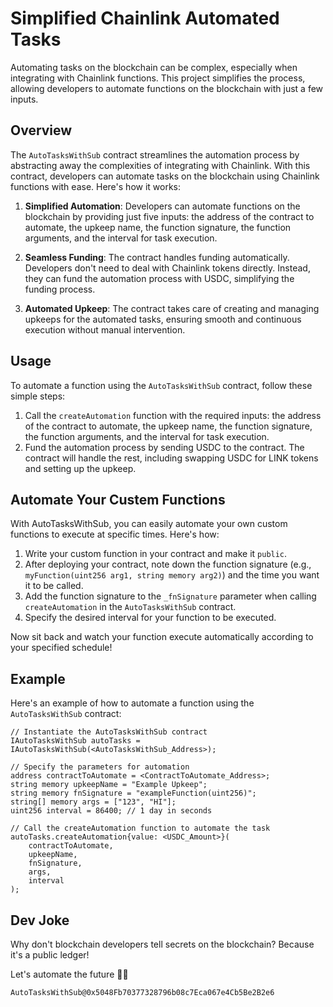 # Simplified Chainlink Automated Tasks

Automating tasks on the blockchain can be complex, especially when integrating with Chainlink functions. This project simplifies the process, allowing developers to automate functions on the blockchain with just a few inputs.

## Overview

The `AutoTasksWithSub` contract streamlines the automation process by abstracting away the complexities of integrating with Chainlink. With this contract, developers can automate tasks on the blockchain using Chainlink functions with ease. Here's how it works:

1. **Simplified Automation**: Developers can automate functions on the blockchain by providing just five inputs: the address of the contract to automate, the upkeep name, the function signature, the function arguments, and the interval for task execution.

2. **Seamless Funding**: The contract handles funding automatically. Developers don't need to deal with Chainlink tokens directly. Instead, they can fund the automation process with USDC, simplifying the funding process.

3. **Automated Upkeep**: The contract takes care of creating and managing upkeeps for the automated tasks, ensuring smooth and continuous execution without manual intervention.

## Usage

To automate a function using the `AutoTasksWithSub` contract, follow these simple steps:

1. Call the `createAutomation` function with the required inputs: the address of the contract to automate, the upkeep name, the function signature, the function arguments, and the interval for task execution.
2. Fund the automation process by sending USDC to the contract. The contract will handle the rest, including swapping USDC for LINK tokens and setting up the upkeep.

## Automate Your Custem Functions

With AutoTasksWithSub, you can easily automate your own custom functions to execute at specific times. Here's how:

1. Write your custom function in your contract and make it `public`.
2. After deploying your contract, note down the function signature (e.g., `myFunction(uint256 arg1, string memory arg2)`) and the time you want it to be called.
3. Add the function signature to the `_fnSignature` parameter when calling `createAutomation` in the `AutoTasksWithSub` contract.
4. Specify the desired interval for your function to be executed.

Now sit back and watch your function execute automatically according to your specified schedule!


## Example

Here's an example of how to automate a function using the `AutoTasksWithSub` contract:

```solidity
// Instantiate the AutoTasksWithSub contract
IAutoTasksWithSub autoTasks = IAutoTasksWithSub(<AutoTasksWithSub_Address>);

// Specify the parameters for automation
address contractToAutomate = <ContractToAutomate_Address>;
string memory upkeepName = "Example Upkeep";
string memory fnSignature = "exampleFunction(uint256)";
string[] memory args = ["123", "HI"];
uint256 interval = 86400; // 1 day in seconds

// Call the createAutomation function to automate the task 
autoTasks.createAutomation{value: <USDC_Amount>}(
    contractToAutomate, 
    upkeepName, 
    fnSignature, 
    args, 
    interval
);
```

## Dev Joke
Why don't blockchain developers tell secrets on the blockchain?
Because it's a public ledger!

Let's automate the future 🚀✨
```
AutoTasksWithSub@0x5048Fb70377328796b08c7Eca067e4Cb5Be2B2e6
```